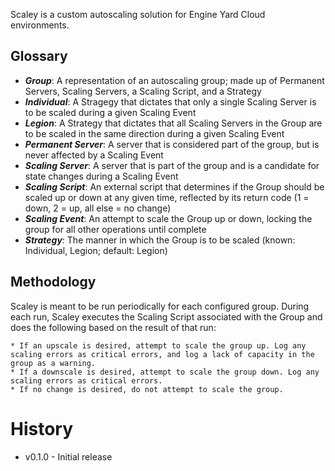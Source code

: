 Scaley is a custom autoscaling solution for Engine Yard Cloud environments.

## Glossary ##

* ***Group***: A representation of an autoscaling group; made up of Permanent Servers, Scaling Servers, a Scaling Script, and a Strategy
* ***Individual***: A Stragegy that dictates that only a single Scaling Server is to be scaled during a given Scaling Event
* ***Legion***: A Strategy that dictates that all Scaling Servers in the Group are to be scaled in the same direction during a given Scaling Event
* ***Permanent Server***: A server that is considered part of the group, but is never affected by a Scaling Event
* ***Scaling Server***: A server that is part of the group and is a candidate for state changes during a Scaling Event
* ***Scaling Script***: An external script that determines if the Group should be scaled up or down at any given time, reflected by its return code (1 = down, 2 = up, all else = no change)
* ***Scaling Event***: An attempt to scale the Group up or down, locking the group for all other operations until complete
* ***Strategy***: The manner in which the Group is to be scaled (known: Individual, Legion; default: Legion)

## Methodology ##

Scaley is meant to be run periodically for each configured group. During each run, Scaley executes the Scaling Script associated with the Group and does the following based on the result of that run:

    * If an upscale is desired, attempt to scale the group up. Log any scaling errors as critical errors, and log a lack of capacity in the group as a warning.
    * If a downscale is desired, attempt to scale the group down. Log any scaling errors as critical errors.
    * If no change is desired, do not attempt to scale the group.

# History #

* v0.1.0 - Initial release
